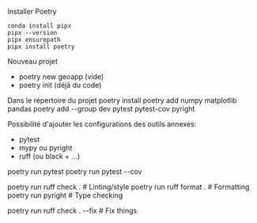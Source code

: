 Installer Poetry
```
conda install pipx
pipx --version
pipx ensurepath
pipx install poetry
```

Nouveau projet
- poetry new geoapp (vide)
- poetry init (déjà du code)

Dans le répertoire du projet
poetry install
poetry add numpy matplotlib pandas
poetry add --group dev pytest pytest-cov pyright


Possibilité d'ajouter les configurations des outils annexes:
- pytest
- mypy ou pyright
- ruff (ou black + ...)

poetry run pytest
poetry run pytest --cov

poetry run ruff check .      # Linting/style
poetry run ruff format .     # Formatting
poetry run pyright          # Type checking

 poetry run ruff check . --fix # Fix things